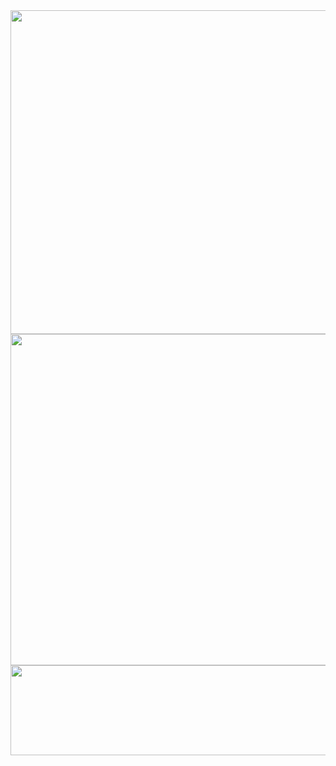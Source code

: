 <img src="https://farm2.staticflickr.com/1693/25916044513_12d1df2125_z.jpg" width="640" height="518">
<img src="https://farm2.staticflickr.com/1593/26518917015_cd34b1991c_z.jpg" width="640" height="530">
<img src="https://farm2.staticflickr.com/1494/26518917025_2858f60d9b_z.jpg" width="640" height="144">